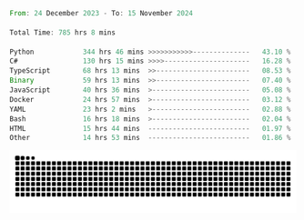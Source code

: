 <!--START_SECTION:waka-->

```rust
From: 24 December 2023 - To: 15 November 2024

Total Time: 785 hrs 8 mins

Python            344 hrs 46 mins >>>>>>>>>>>--------------   43.10 %
C#                130 hrs 15 mins >>>>---------------------   16.28 %
TypeScript        68 hrs 13 mins  >>-----------------------   08.53 %
Binary            59 hrs 13 mins  >>-----------------------   07.40 %
JavaScript        40 hrs 36 mins  >------------------------   05.08 %
Docker            24 hrs 57 mins  >------------------------   03.12 %
YAML              23 hrs 2 mins   >------------------------   02.88 %
Bash              16 hrs 18 mins  >------------------------   02.04 %
HTML              15 hrs 44 mins  -------------------------   01.97 %
Other             14 hrs 53 mins  -------------------------   01.86 %
```

<!--END_SECTION:waka-->


<picture>
  <source media="(prefers-color-scheme: dark)" srcset="https://raw.githubusercontent.com/jeerawut97/jeerawut97/output/github-contribution-grid-snake.svg">
  <img alt="github contribution grid snake animation" src="https://raw.githubusercontent.com/jeerawut97/jeerawut97/output/github-contribution-grid-snake.svg">
</picture>
